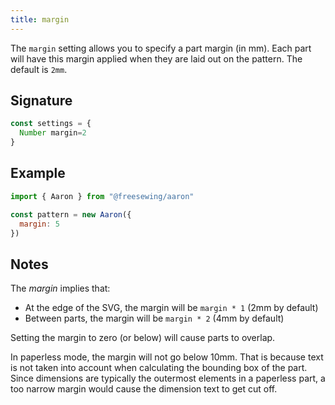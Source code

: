 ```yaml
---
title: margin
---
```


The `margin` setting allows you to specify a part margin (in mm).
Each part will have this margin applied when they are laid out on the pattern.
The default is `2mm`.

## Signature

```js
const settings = {
  Number margin=2
}
```

## Example

```js
import { Aaron } from "@freesewing/aaron"

const pattern = new Aaron({
  margin: 5
})
```

## Notes

The _margin_ implies that:
- At the edge of the SVG, the margin will be `margin * 1` (2mm by default)
- Between parts, the margin will be `margin * 2` (4mm by default)

Setting the margin to zero (or below) will cause parts to overlap.

In paperless mode, the margin will not go below 10mm.
That is because text is not taken into account when calculating the bounding
box of the part.  Since dimensions are typically the outermost elements in a
paperless part, a too narrow margin would cause the dimension text to get cut
off.
